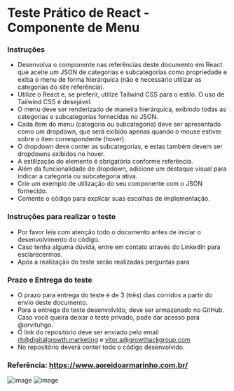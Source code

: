 # Teste Prático de React - Componente de Menu

### Instruções

- Desenvolva o componente nas referências deste documento em React que aceite um JSON de categorias e subcategorias como propriedade e exiba o menu de forma hierárquica (não é necessário utilizar as categorias do site referência).
- Utilize o React e, se preferir, utilize Tailwind CSS para o estilo. O uso de Tailwind CSS é desejável.
- O menu deve ser renderizado de maneira hierárquica, exibindo todas as categorias e subcategorias fornecidas no JSON.
- Cada item do menu (categoria ou subcategoria) deve ser apresentado como um dropdown, que será exibido apenas quando o mouse estiver sobre o item correspondente (hover).
- O dropdown deve conter as subcategorias, e estas também devem ser dropdowns exibidos no hover.
- A estilização do elemento é obrigatória conforme referência.
- Além da funcionalidade de dropdown, adicione um destaque visual para indicar a categoria ou subcategoria ativa.
- Crie um exemplo de utilização do seu componente com o JSON fornecido.
- Comente o código para explicar suas escolhas de implementação.

### Instruções para realizar o teste

- Por favor leia com atenção todo o documento antes de iniciar o desenvolvimento do código.
- Caso tenha alguma dúvida, entre em contato através do LinkedIn para esclarecermos.
- Após a realização do teste serão realizadas perguntas para 

### Prazo e Entrega do teste

- O prazo para entrega do teste é de 3 (três) dias corridos a partir do envio deste documento.
- Para a entrega do teste desenvolvido, deve ser armazenado no GitHub. Caso você queira deixar o teste privado, pode dar acesso para @orvituhgo.
- O link do repositório deve ser enviado pelo email rh@digitalgrowth.marketing e vitor.a@growthackgroup.com
- No repositório deverá conter todo o código desenvolvido.

### Referência: https://www.aoreidoarmarinho.com.br/
![image](https://github.com/user-attachments/assets/e8d2c69a-a295-402f-83e6-9af2444e10a6)
![image](https://github.com/user-attachments/assets/efe097a1-733f-4462-8058-31f3ac5df82b)


